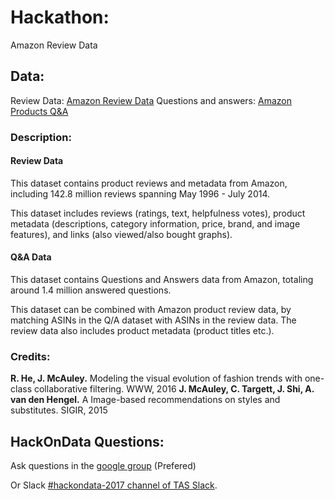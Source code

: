 
# Hackathon:

Amazon Review Data

## Data:

Review Data: [Amazon Review Data](http://jmcauley.ucsd.edu/data/amazon/)
Questions and answers: [Amazon Products Q&A](http://jmcauley.ucsd.edu/data/amazon/qa/)

### Description:

#### Review Data
This dataset contains product reviews and metadata from Amazon, including 142.8 million reviews spanning May 1996 - July 2014.

This dataset includes reviews (ratings, text, helpfulness votes), product metadata (descriptions, category information, price, brand, and image features), and links (also viewed/also bought graphs).

#### Q&A Data
This dataset contains Questions and Answers data from Amazon, totaling around 1.4 million answered questions.

This dataset can be combined with Amazon product review data, by matching ASINs in the Q/A dataset with ASINs in the review data. The review data also includes product metadata (product titles etc.).


### Credits:
**R. He, J. McAuley.** Modeling the visual evolution of fashion trends with one-class collaborative filtering. WWW, 2016
**J. McAuley, C. Targett, J. Shi, A. van den Hengel.** A Image-based recommendations on styles and substitutes. SIGIR, 2015


## HackOnData Questions:
Ask questions in the [google group](https://groups.google.com/forum/#!forum/hackondata) (Prefered)

Or Slack [#hackondata-2017 channel of TAS Slack](https://torontoapachespark.slack.com/messages/hackondata-2017/).

